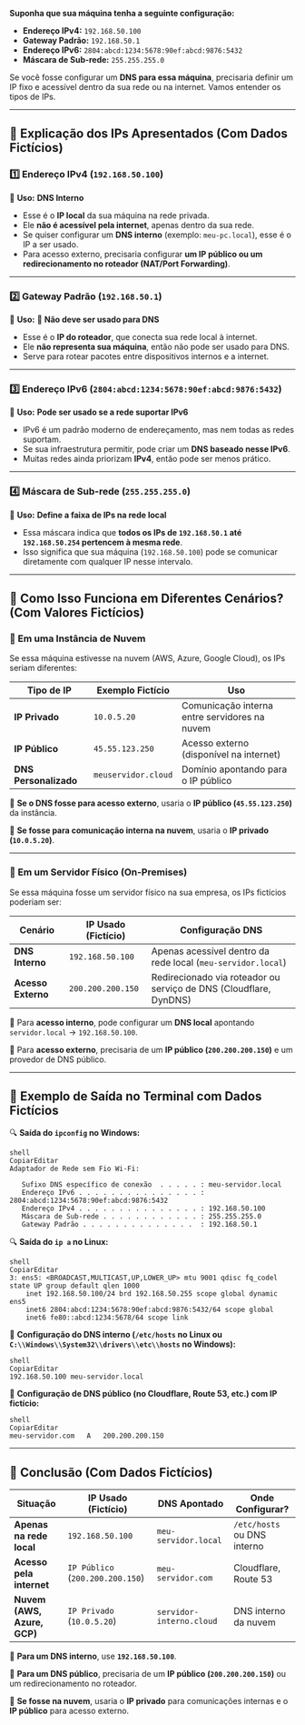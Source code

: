 **Suponha que sua máquina tenha a seguinte configuração:**

- **Endereço IPv4:** `192.168.50.100`
- **Gateway Padrão:** `192.168.50.1`
- **Endereço IPv6:** `2804:abcd:1234:5678:90ef:abcd:9876:5432`
- **Máscara de Sub-rede:** `255.255.255.0`

Se você fosse configurar um **DNS para essa máquina**, precisaria definir um IP fixo e acessível dentro da sua rede ou na internet. Vamos entender os tipos de IPs.

---

## **📌 Explicação dos IPs Apresentados (Com Dados Fictícios)**

### **1️⃣ Endereço IPv4 (`192.168.50.100`)**

📌 **Uso:** **DNS Interno**

- Esse é o **IP local** da sua máquina na rede privada.
- Ele **não é acessível pela internet**, apenas dentro da sua rede.
- Se quiser configurar um **DNS interno** (exemplo: `meu-pc.local`), esse é o IP a ser usado.
- Para acesso externo, precisaria configurar **um IP público ou um redirecionamento no roteador (NAT/Port Forwarding)**.

---

### **2️⃣ Gateway Padrão (`192.168.50.1`)**

📌 **Uso:** 🚫 **Não deve ser usado para DNS**

- Esse é o **IP do roteador**, que conecta sua rede local à internet.
- Ele **não representa sua máquina**, então não pode ser usado para DNS.
- Serve para rotear pacotes entre dispositivos internos e a internet.

---

### **3️⃣ Endereço IPv6 (`2804:abcd:1234:5678:90ef:abcd:9876:5432`)**

📌 **Uso:** **Pode ser usado se a rede suportar IPv6**

- IPv6 é um padrão moderno de endereçamento, mas nem todas as redes suportam.
- Se sua infraestrutura permitir, pode criar um **DNS baseado nesse IPv6**.
- Muitas redes ainda priorizam **IPv4**, então pode ser menos prático.

---

### **4️⃣ Máscara de Sub-rede (`255.255.255.0`)**

📌 **Uso:** **Define a faixa de IPs na rede local**

- Essa máscara indica que **todos os IPs de `192.168.50.1` até `192.168.50.254` pertencem à mesma rede**.
- Isso significa que sua máquina (`192.168.50.100`) pode se comunicar diretamente com qualquer IP nesse intervalo.

---

## **📌 Como Isso Funciona em Diferentes Cenários? (Com Valores Fictícios)**

### **🔹 Em uma Instância de Nuvem**

Se essa máquina estivesse na nuvem (AWS, Azure, Google Cloud), os IPs seriam diferentes:

|**Tipo de IP**|**Exemplo Fictício**|**Uso**|
|---|---|---|
|**IP Privado**|`10.0.5.20`|Comunicação interna entre servidores na nuvem|
|**IP Público**|`45.55.123.250`|Acesso externo (disponível na internet)|
|**DNS Personalizado**|`meuservidor.cloud`|Domínio apontando para o IP público|

📌 **Se o DNS fosse para acesso externo**, usaria o **IP público (`45.55.123.250`)** da instância.

📌 **Se fosse para comunicação interna na nuvem**, usaria o **IP privado (`10.0.5.20`)**.

---

### **🔹 Em um Servidor Físico (On-Premises)**

Se essa máquina fosse um servidor físico na sua empresa, os IPs fictícios poderiam ser:

|**Cenário**|**IP Usado (Fictício)**|**Configuração DNS**|
|---|---|---|
|**DNS Interno**|`192.168.50.100`|Apenas acessível dentro da rede local (`meu-servidor.local`)|
|**Acesso Externo**|`200.200.200.150`|Redirecionado via roteador ou serviço de DNS (Cloudflare, DynDNS)|

📌 Para **acesso interno**, pode configurar um **DNS local** apontando `servidor.local` → `192.168.50.100`.

📌 Para **acesso externo**, precisaria de um **IP público (`200.200.200.150`)** e um provedor de DNS público.

---

## **📌 Exemplo de Saída no Terminal com Dados Fictícios**

🔍 **Saída do `ipconfig` no Windows:**

```
shell
CopiarEditar
Adaptador de Rede sem Fio Wi-Fi:

   Sufixo DNS específico de conexão  . . . . . : meu-servidor.local
   Endereço IPv6 . . . . . . . . . . . . . . . : 2804:abcd:1234:5678:90ef:abcd:9876:5432
   Endereço IPv4 . . . . . . . . . . . . . . . : 192.168.50.100
   Máscara de Sub-rede . . . . . . . . . . . . : 255.255.255.0
   Gateway Padrão . . . . . . . . . . . . . .  : 192.168.50.1

```

🔍 **Saída do `ip a` no Linux:**

```
shell
CopiarEditar
3: ens5: <BROADCAST,MULTICAST,UP,LOWER_UP> mtu 9001 qdisc fq_codel state UP group default qlen 1000
    inet 192.168.50.100/24 brd 192.168.50.255 scope global dynamic ens5
    inet6 2804:abcd:1234:5678:90ef:abcd:9876:5432/64 scope global
    inet6 fe80::abcd:1234:5678/64 scope link

```

📌 **Configuração do DNS interno (`/etc/hosts` no Linux ou `C:\\Windows\\System32\\drivers\\etc\\hosts` no Windows):**

```
shell
CopiarEditar
192.168.50.100 meu-servidor.local

```

📌 **Configuração de DNS público (no Cloudflare, Route 53, etc.) com IP fictício:**

```
shell
CopiarEditar
meu-servidor.com   A   200.200.200.150

```

---

## **📌 Conclusão (Com Dados Fictícios)**

|**Situação**|**IP Usado (Fictício)**|**DNS Apontado**|**Onde Configurar?**|
|---|---|---|---|
|**Apenas na rede local**|`192.168.50.100`|`meu-servidor.local`|`/etc/hosts` ou DNS interno|
|**Acesso pela internet**|`IP Público` (`200.200.200.150`)|`meu-servidor.com`|Cloudflare, Route 53|
|**Nuvem (AWS, Azure, GCP)**|`IP Privado` (`10.0.5.20`)|`servidor-interno.cloud`|DNS interno da nuvem|

📌 **Para um DNS interno**, use **`192.168.50.100`**.

📌 **Para um DNS público**, precisaria de um **IP público (`200.200.200.150`)** ou um redirecionamento no roteador.

📌 **Se fosse na nuvem**, usaria o **IP privado** para comunicações internas e o **IP público** para acesso externo.